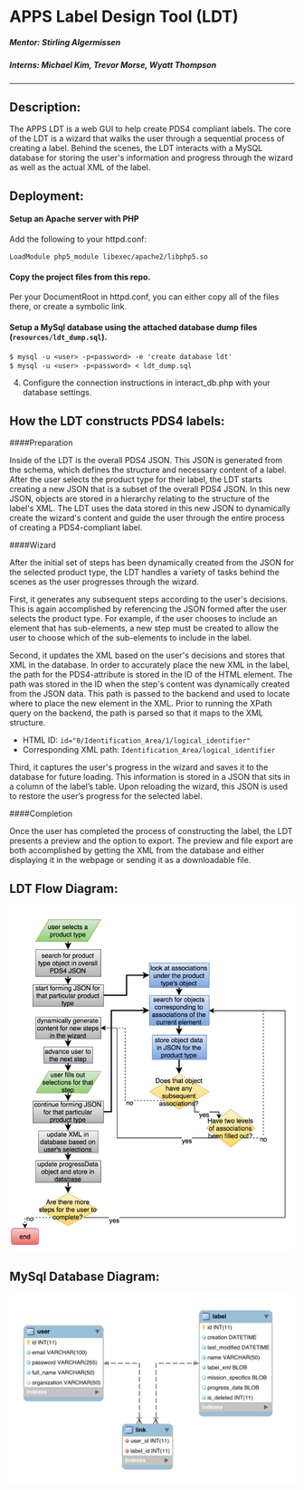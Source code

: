 # APPS Label Design Tool (LDT)

##### Mentor: Stirling Algermissen
##### Interns: Michael Kim, Trevor Morse, Wyatt Thompson
----

Description:
------------
The APPS LDT is a web GUI to help create PDS4 compliant labels. The core of the LDT is a wizard that walks the user through a sequential process of creating a label. Behind the scenes, the LDT interacts with a MySQL database for storing the user's information and progress through the wizard as well as the actual XML of the label.

Deployment:
-----------
#### Setup an Apache server with PHP

Add the following to your httpd.conf:
```
LoadModule php5_module libexec/apache2/libphp5.so
```

#### Copy the project files from this repo.

Per your DocumentRoot in httpd.conf, you can either copy all of the files there, or create a symbolic link.

####  Setup a MySql database using the attached database dump files (```resources/ldt_dump.sql```).

```
$ mysql -u <user> -p<password> -e 'create database ldt'
$ mysql -u <user> -p<password> < ldt_dump.sql
```

4. Configure the connection instructions in interact_db.php with your database settings.

How the LDT constructs PDS4 labels:
-----------------------------------

####Preparation

Inside of the LDT is the overall PDS4 JSON. This JSON is generated from the schema, which defines the structure and necessary content of a label. After the user selects the product type for their label, the LDT starts creating a new JSON that is a subset of the overall PDS4 JSON. In this new JSON, objects are stored in a hierarchy relating to the structure of the label's XML. The LDT uses the data stored in this new JSON to dynamically create the wizard's content and guide the user through the entire process of creating a PDS4-compliant label.

####Wizard

After the initial set of steps has been dynamically created from the JSON for the selected product type, the LDT handles a variety of tasks behind the scenes as the user progresses through the wizard. 

First, it generates any subsequent steps according to the user's decisions. This is again accomplished by referencing the JSON formed after the user selects the product type. For example, if the user chooses to include an element that has sub-elements, a new step must be created to allow the user to choose which of the sub-elements to include in the label.

Second, it updates the XML based on the user's decisions and stores that XML in the database. In order to accurately place the new XML in the label, the path for the PDS4-attribute is stored in the ID of the HTML element. The path was stored in the ID when the step's content was dynamically created from the JSON data. This path is passed to the backend and used to locate where to place the new element in the XML. Prior to running the XPath query on the backend, the path is parsed so that it maps to the XML structure.

- HTML ID: ```id="0/Identification_Area/1/logical_identifier"```
- Corresponding XML path: ```Identification_Area/logical_identifier```

Third, it captures the user's progress in the wizard and saves it to the database for future loading. This information is stored in a JSON that sits in a column of the label’s table. Upon reloading the wizard, this JSON is used to restore the user’s progress for the selected label.

####Completion

Once the user has completed the process of constructing the label, the LDT presents a preview and the option to export. The preview and file export are both accomplished by getting the XML from the database and either displaying it in the webpage or sending it as a downloadable file.

LDT Flow Diagram:
-----------------

![LDT Flow](resources/ldt_flow.png "LDT Flow Diagram")

MySql Database Diagram:
-----------------------

![DB Diagram](resources/db_diagram.png "DB Diagram")
